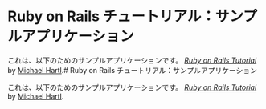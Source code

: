 # Ruby on Rails チュートリアル：サンプルアプリケーション

これは、以下のためのサンプルアプリケーションです。
[*Ruby on Rails Tutorial*](http://railstutorial.jp/)
by [Michael Hartl](http://www.michaelhartl.com/).# Ruby on Rails チュートリアル：サンプルアプリケーション

これは、以下のためのサンプルアプリケーションです。
[*Ruby on Rails Tutorial*](http://railstutorial.jp/)
by [Michael Hartl](http://www.michaelhartl.com/).